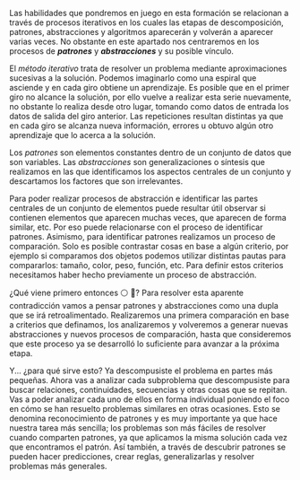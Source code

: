 Las habilidades que pondremos en juego en esta formación se relacionan a través de procesos iterativos en los cuales las etapas de descomposición, patrones, abstracciones y algoritmos aparecerán y volverán a aparecer varias veces. No obstante en este apartado nos centraremos en los procesos de _**patrones**_ y _**abstracciones**_ y su posible vínculo.

El _método iterativo_ trata de resolver un problema mediante aproximaciones sucesivas a la solución. Podemos imaginarlo como una espiral que asciende y en cada giro obtiene un aprendizaje. Es posible que en el primer giro no alcance la solución, por ello vuelve a realizar esta serie nuevamente, no obstante lo realiza desde otro lugar, tomando como datos de entrada los datos de salida del giro anterior. Las repeticiones resultan distintas ya que en cada giro se alcanza nueva información, errores u obtuvo algún otro aprendizaje que lo acerca a la solución.

Los _patrones_ son elementos constantes dentro de un conjunto de datos que son variables. Las _abstracciones_ son generalizaciones o síntesis que realizamos en las que identificamos los aspectos centrales de un conjunto y descartamos los factores que son irrelevantes.

Para poder realizar procesos de abstracción e identificar las partes centrales de un conjunto de elementos puede resultar útil observar si contienen elementos que aparecen muchas veces, que aparecen de forma similar, etc. Por eso puede relacionarse con el proceso de identificar patrones.  Asimismo, para identificar patrones realizamos un proceso de comparación. Solo es posible contrastar cosas en base a algún criterio, por ejemplo si comparamos dos objetos podemos utilizar distintas pautas para compararlos: tamaño, color, peso, función, etc. Para definir estos criterios necesitamos haber hecho previamente un proceso de abstracción.

¿Qué viene primero entonces :white_circle: :rooster:? Para resolver esta aparente contradicción vamos a pensar patrones y abstracciones como una dupla que se irá retroalimentado. Realizaremos una primera comparación en base a criterios que definamos, los analizaremos y volveremos a generar nuevas abstracciones y nuevos procesos de comparación, hasta que consideremos que este proceso ya se desarrolló lo suficiente para avanzar a la próxima etapa.

Y... ¿para qué sirve esto? Ya descompusiste el problema en partes más pequeñas. Ahora vas a analizar cada subproblema que descompusiste para buscar relaciones, continuidades, secuencias y otras cosas que se repitan. Vas a poder analizar cada uno de ellos en forma individual poniendo el foco en cómo se han resuelto problemas similares en otras ocasiones. Esto se denomina reconocimiento de patrones y es muy importante ya que hace nuestra tarea más sencilla; los problemas son más fáciles de resolver cuando comparten patrones, ya que aplicamos la misma solución cada vez que encontramos el patrón. Así también, a través de descubrir patrones se pueden hacer predicciones, crear reglas, generalizarlas y resolver problemas más generales.
